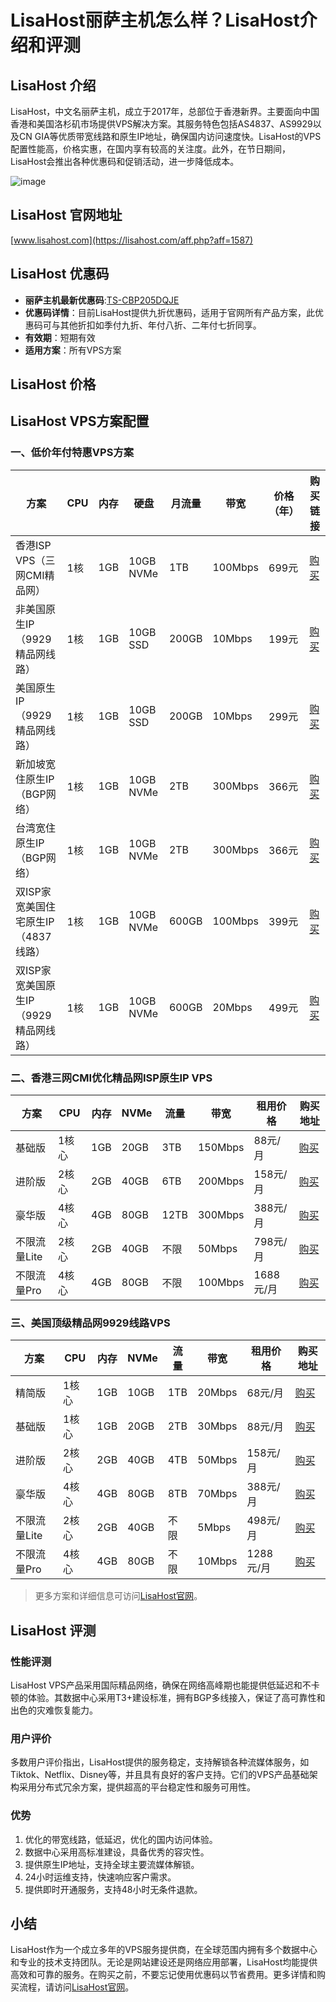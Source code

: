 # LisaHost丽萨主机怎么样？LisaHost介绍和评测

## LisaHost 介绍

LisaHost，中文名丽萨主机，成立于2017年，总部位于香港新界。主要面向中国香港和美国洛杉矶市场提供VPS解决方案。其服务特色包括AS4837、AS9929以及CN GIA等优质带宽线路和原生IP地址，确保国内访问速度快。LisaHost的VPS配置性能高，价格实惠，在国内享有较高的关注度。此外，在节日期间，LisaHost会推出各种优惠码和促销活动，进一步降低成本。

![image](https://github.com/xukuflivc/LisaHostt/assets/157466438/11d7ba58-e5ad-47e1-9a8d-1deb70684ae7)


## LisaHost 官网地址

[www.lisahost.com](https://lisahost.com/aff.php?aff=1587)

## LisaHost 优惠码

- **丽萨主机最新优惠码**:[TS-CBP205DQJE](https://lisahost.com/aff.php?aff=1587)
- **优惠码详情**：目前LisaHost提供九折优惠码，适用于官网所有产品方案，此优惠码可与其他折扣如季付九折、年付八折、二年付七折同享。
- **有效期**：短期有效
- **适用方案**：所有VPS方案

## LisaHost 价格

## LisaHost VPS方案配置

### 一、低价年付特惠VPS方案

| 方案                               | CPU | 内存 | 硬盘         | 月流量 | 带宽    | 价格（年） | 购买链接                  |
|-----------------------------------|-----|------|-------------|--------|---------|------------|---------------------------|
| 香港ISP VPS（三网CMI精品网）       | 1核 | 1GB  | 10GB NVMe    | 1TB    | 100Mbps | 699元      | [购买](https://lisahost.com/aff.php?aff=1587&pid=97) |
| 非美国原生IP（9929精品网线路）    | 1核 | 1GB  | 10GB SSD     | 200GB  | 10Mbps  | 199元      | [购买](https://lisahost.com/aff.php?aff=1587&pid=13) |
| 美国原生IP（9929精品网线路）      | 1核 | 1GB  | 10GB SSD     | 200GB  | 10Mbps  | 299元      | [购买](https://lisahost.com/aff.php?aff=1587&pid=66) |
| 新加坡宽住原生IP（BGP网络）       | 1核 | 1GB  | 10GB NVMe    | 2TB    | 300Mbps | 366元      | [购买](https://lisahost.com/aff.php?aff=1587&pid=66) |
| 台湾宽住原生IP（BGP网络）         | 1核 | 1GB  | 10GB NVMe    | 2TB    | 300Mbps | 366元      | [购买](https://lisahost.com/aff.php?aff=1587&pid=66) |
| 双ISP家宽美国住宅原生IP（4837线路） | 1核 | 1GB  | 10GB NVMe    | 600GB  | 100Mbps | 399元      | [购买](https://lisahost.com/aff.php?aff=1587&pid=52) |
| 双ISP家宽美国原生IP（9929精品网线路）| 1核 | 1GB  | 10GB NVMe    | 600GB  | 20Mbps  | 499元      | [购买](https://lisahost.com/aff.php?aff=1587&pid=61) |

### 二、香港三网CMI优化精品网ISP原生IP VPS

| 方案       | CPU  | 内存  | NVMe  | 流量  | 带宽     | 租用价格 | 购买地址                          |
|------------|------|-------|-------|-------|---------|---------|----------------------------------|
| 基础版     | 1核心 | 1GB   | 20GB  | 3TB   | 150Mbps | 88元/月 | [购买](https://lisahost.com/aff.php?aff=1587&pid=90) |
| 进阶版     | 2核心 | 2GB   | 40GB  | 6TB   | 200Mbps | 158元/月| [购买](https://lisahost.com/aff.php?aff=1587&pid=91) |
| 豪华版     | 4核心 | 4GB   | 80GB  | 12TB  | 300Mbps | 388元/月| [购买](https://lisahost.com/aff.php?aff=1587&pid=92) |
| 不限流量Lite| 2核心 | 2GB   | 40GB  | 不限  | 50Mbps  | 798元/月| [购买](https://lisahost.com/aff.php?aff=1587&pid=94) |
| 不限流量Pro | 4核心 | 4GB   | 80GB  | 不限  | 100Mbps | 1688元/月| [购买](https://lisahost.com/aff.php?aff=1587&pid=95) |

### 三、美国顶级精品网9929线路VPS

| 方案       | CPU  | 内存  | NVMe  | 流量  | 带宽     | 租用价格 | 购买地址                          |
|------------|------|-------|-------|-------|---------|---------|----------------------------------|
| 精简版     | 1核心 | 1GB   | 10GB  | 1TB   | 20Mbps  | 68元/月 | [购买](https://lisahost.com/aff.php?aff=1587&pid=65) |
| 基础版     | 1核心 | 1GB   | 20GB  | 2TB   | 30Mbps  | 88元/月 | [购买](https://lisahost.com/aff.php?aff=1587&pid=58) |
| 进阶版     | 2核心 | 2GB   | 40GB  | 4TB   | 50Mbps  | 158元/月| [购买](https://lisahost.com/aff.php?aff=1587&pid=59) |
| 豪华版     | 4核心 | 4GB   | 80GB  | 8TB   | 70Mbps  | 388元/月| [购买](https://lisahost.com/aff.php?aff=1587&pid=60) |
| 不限流量Lite| 2核心 | 2GB   | 40GB  | 不限  | 5Mbps   | 498元/月| [购买](https://lisahost.com/aff.php?aff=1587&pid=62) |
| 不限流量Pro | 4核心 | 4GB   | 80GB  | 不限  | 10Mbps  | 1288元/月| [购买](https://lisahost.com/aff.php?aff=1587&pid=63) |

> 更多方案和详细信息可访问[LisaHost官网](https://lisahost.com/aff.php?aff=1587)。


## LisaHost 评测

### 性能评测

LisaHost VPS产品采用国际精品网络，确保在网络高峰期也能提供低延迟和不卡顿的体验。其数据中心采用T3+建设标准，拥有BGP多线接入，保证了高可靠性和出色的灾难恢复能力。

### 用户评价

多数用户评价指出，LisaHost提供的服务稳定，支持解锁各种流媒体服务，如Tiktok、Netflix、Disney等，并且具有良好的客户支持。它们的VPS产品基础架构采用分布式冗余方案，提供超高的平台稳定性和服务可用性。

### 优势

1. 优化的带宽线路，低延迟，优化的国内访问体验。
2. 数据中心采用高标准建设，具备优秀的容灾性。
3. 提供原生IP地址，支持全球主要流媒体解锁。
4. 24小时运维支持，快速响应客户需求。
5. 提供即时开通服务，支持48小时无条件退款。

## 小结

LisaHost作为一个成立多年的VPS服务提供商，在全球范围内拥有多个数据中心和专业的技术支持团队。无论是网站建设还是网络应用部署，LisaHost均能提供高效和可靠的服务。在购买之前，不要忘记使用优惠码以节省费用。更多详情和购买流程，请访问[LisaHost官网](https://lisahost.com/aff.php?aff=1587)。

